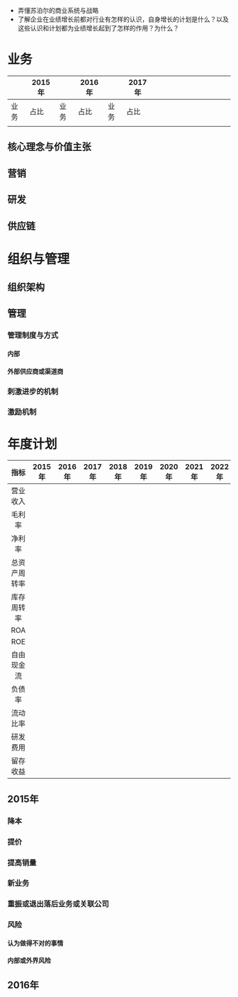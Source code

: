 - 弄懂苏泊尔的商业系统与战略
- 了解企业在业绩增长前都对行业有怎样的认识，自身增长的计划是什么？以及这些认识和计划都为业绩增长起到了怎样的作用？为什么？
# 业务

|     | 2015年 |     | 2016年 |     | 2017年 |     |     |     |     |     |     |     |     |     |     |     |
| --- | ----- | --- | ----- | --- | ----- | --- | --- | --- | --- | --- | --- | --- | --- | --- | --- | --- |
| 业务  | 占比    | 业务  | 占比    | 业务  | 占比    |     |     |     |     |     |     |     |     |     |     |     |
|     |       |     |       |     |       |     |     |     |     |     |     |     |     |     |     |     |
## 核心理念与价值主张
## 营销

## 研发

## 供应链

# 组织与管理

## 组织架构

## 管理
### 管理制度与方式
#### 内部

#### 外部供应商或渠道商
### 刺激进步的机制
### 激励机制

# 年度计划

|   指标   | 2015年 | 2016年 | 2017年 | 2018年 | 2019年 | 2020年 | 2021年 | 2022年 | 2023年 | 2024年 | 2025年 |
| :----: | :---: | ----- | ----- | ----- | ----- | ----- | ----- | ----- | ----- | ----- | ----- |
|  营业收入  |       |       |       |       |       |       |       |       |       |       |       |
|  毛利率   |       |       |       |       |       |       |       |       |       |       |       |
|  净利率   |       |       |       |       |       |       |       |       |       |       |       |
| 总资产周转率 |       |       |       |       |       |       |       |       |       |       |       |
| 库存周转率  |       |       |       |       |       |       |       |       |       |       |       |
|  ROA   |       |       |       |       |       |       |       |       |       |       |       |
|  ROE   |       |       |       |       |       |       |       |       |       |       |       |
| 自由现金流  |       |       |       |       |       |       |       |       |       |       |       |
|  负债率   |       |       |       |       |       |       |       |       |       |       |       |
|  流动比率  |       |       |       |       |       |       |       |       |       |       |       |
|  研发费用  |       |       |       |       |       |       |       |       |       |       |       |
|  留存收益  |       |       |       |       |       |       |       |       |       |       |       |

## 2015年
### 降本
### 提价
### 提高销量
### 新业务
### 重振或退出落后业务或关联公司

### 风险
#### 认为做得不对的事情
#### 内部或外界风险
## 2016年
